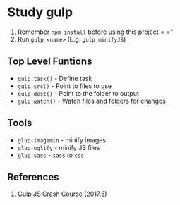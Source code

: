 # Study gulp

1. Remember `npm install` before using this project = ="
2. Run `gulp <name>` (E.g. `gulp minifyJS`)

## Top Level Funtions

+ `gulp.task()` - Define task
+ `gulp.src()` - Point to files to use
+ `gulp.dest()` - Point to the folder to output
+ `gulp.watch()` - Watch files and folders for changes

## Tools

+ `glup-imagemin` - minify images
+ `glup-uglify` - minify JS files
+ `glup-sass` - `sass` to `css`

## References

1. [Gulp JS Crash Course (2017.5)](https://youtu.be/1rw9MfIleEg)